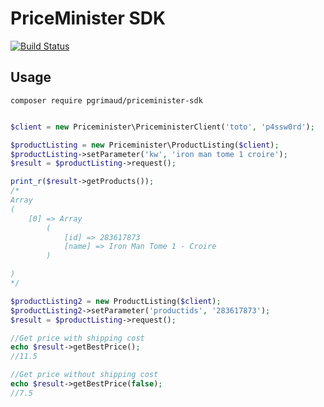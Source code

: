 # PriceMinister SDK
[![Build Status](https://travis-ci.org/pgrimaud/priceminister-sdk.svg?branch=master)](https://travis-ci.org/pgrimaud/priceminister-sdk)

## Usage

```
composer require pgrimaud/priceminister-sdk
```

```php

$client = new Priceminister\PriceministerClient('toto', 'p4ssw0rd');

$productListing = new Priceminister\ProductListing($client);
$productListing->setParameter('kw', 'iron man tome 1 croire');
$result = $productListing->request();

print_r($result->getProducts());
/*
Array
(
    [0] => Array
        (
            [id] => 283617873
            [name] => Iron Man Tome 1 - Croire
        )

)
*/

$productListing2 = new ProductListing($client);
$productListing2->setParameter('productids', '283617873');
$result = $productListing->request();

//Get price with shipping cost
echo $result->getBestPrice();
//11.5

//Get price without shipping cost
echo $result->getBestPrice(false);
//7.5

```